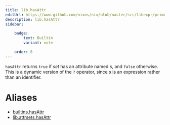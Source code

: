 ```yaml
---
title: lib.hasAttr
editUrl: https://www.github.com/nixos/nix/blob/master/src/libexpr/primops.cc
description: lib.hasAttr
sidebar:

    badge:
        text: Builtin
        variant: note

    order: 8
---
```


`hasAttr` returns `true` if *set* has an attribute named *s*, and
`false` otherwise. This is a dynamic version of the `?` operator,
since *s* is an expression rather than an identifier.


# Aliases

- [builtins.hasAttr](reference/builtins/builtins-hasAttr)
- [lib.attrsets.hasAttr](reference/lib/attrsets/lib-attrsets-hasAttr)


